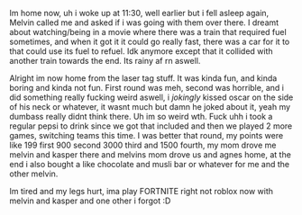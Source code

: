 Im home now, uh i woke up at 11:30, well earlier but i fell asleep again, Melvin called me and asked if i was going with them over there. I dreamt about watching/being in a movie where there was a train that required fuel sometimes, and when it got it it could go really fast, there was a car for it to that could use its fuel to refuel. Idk anymore except that it collided with another train towards the end.
Its rainy af rn aswell.

Alright im now home from the laser tag stuff. It was kinda fun, and kinda boring and kinda not fun. First round was meh, second was horrible, and i did something really fucking weird aswell, i *jokingly* kissed oscar on the side of his neck or whatever, it wasnt much but damn he joked about it, yeah my dumbass really didnt think there. Uh im so weird wth.
Fuck uhh i took a regular pepsi to drink since we got that included and then we played 2 more games, switching teams this time. I was better that round, my points were like 199 first 900 second 3000 third and 1500 fourth, my mom drove me melvin and kasper there and melvins mom drove us and agnes home, at the end i also bought a like chocolate and musli bar or whatever for me and the other melvin.

Im tired and my legs hurt, ima play FORTNITE right not roblox now with melvin and kasper and one other i forgot :D